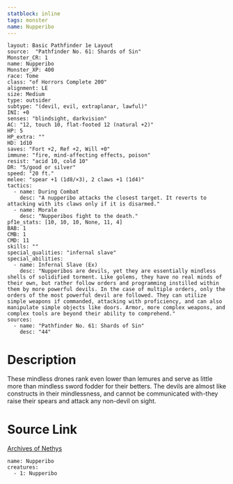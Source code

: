 ```yaml
---
statblock: inline
tags: monster
name: Nupperibo
---
```

```statblock
layout: Basic Pathfinder 1e Layout
source:  "Pathfinder No. 61: Shards of Sin"
Monster_CR: 1
name: Nupperibo
Monster_XP: 400
race: Tome
class: "of Horrors Complete 200"
alignment: LE
size: Medium
type: outsider
subtype: "(devil, evil, extraplanar, lawful)"
INI: +0
senses: "blindsight, darkvision"
AC: "12, touch 10, flat-footed 12 (natural +2)"
HP: 5
HP_extra: ""
HD: 1d10
saves: "Fort +2, Ref +2, Will +0"
immune: "fire, mind-affecting effects, poison"
resist: "acid 10, cold 10"
DR: "5/good or silver"
speed: "20 ft."
melee: "spear +1 (1d8/×3), 2 claws +1 (1d4)"
tactics:
  - name: During Combat
    desc: "A nupperibo attacks the closest target. It reverts to attacking with its claws only if it is disarmed."
  - name: Morale
    desc: "Nupperibos fight to the death."
pf1e_stats: [10, 10, 10, None, 11, 4]
BAB: 1
CMB: 1
CMD: 11
skills: ""
special_qualities: "infernal slave"
special_abilities:
  - name: Infernal Slave (Ex)
    desc: "Nupperibos are devils, yet they are essentially mindless shells of solidified torment. Like golems, they have no real minds of their own, but rather follow orders and programming instilled within them by more powerful devils. In the case of multiple orders, only the orders of the most powerful devil are followed. They can utilize simple weapons if commanded, attacking with proficiency, and can also manipulate simple objects like doors. Armor, more complex weapons, and complex tools are beyond their ability to comprehend."
sources:
  - name: "Pathfinder No. 61: Shards of Sin"
    desc: "44"
```
# Description
These mindless drones rank even lower than lemures and serve as little more than mindless sword fodder for their betters. The devils are almost like constructs in their mindlessness, and cannot be communicated with-they raise their spears and attack any non-devil on sight.
# Source Link
[Archives of Nethys](https://aonprd.com/MonsterDisplay.aspx?ItemName=Nupperibo)
```encounter-table
name: Nupperibo
creatures:
  - 1: Nupperibo
```
